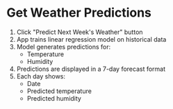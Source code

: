 # Get Weather Predictions

1. Click "Predict Next Week's Weather" button
2. App trains linear regression model on historical data
3. Model generates predictions for:
   - Temperature
   - Humidity
4. Predictions are displayed in a 7-day forecast format
5. Each day shows:
   - Date
   - Predicted temperature
   - Predicted humidity